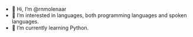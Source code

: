 - 👋 Hi, I’m @rnmolenaar
- 👀 I’m interested in languages, both programming languages and spoken languages.
- 🌱 I’m currently learning Python.


<!---
rnmolenaar/rnmolenaar is a ✨ special ✨ repository because its `README.md` (this file) appears on your GitHub profile.
You can click the Preview link to take a look at your changes.
--->
